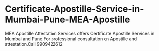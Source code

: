 # Certificate-Apostille-Service-in-Mumbai-Pune-MEA-Apostille
MEA Apostille Attestation Services offers Certificate Apostille Services in Mumbai and Pune.For professional consultation on Apostille and attestation.Call 9909422612
